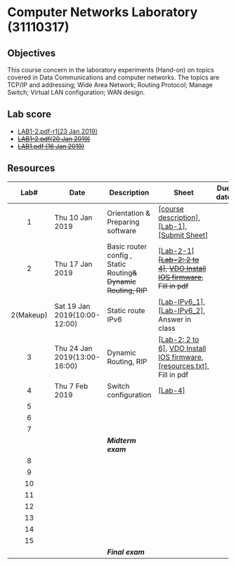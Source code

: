 # Computer Networks Laboratory (31110317)

## Objectives
This course concern in the laboratory experiments (Hand-on) on topics covered in Data Communications and computer networks. The topics are TCP/IP and addressing; Wide Area Network; Routing Protocol; Manage Switch; Virtual LAN configuration; WAN design.
## Lab score
* [LAB1-2.pdf-r1(23 Jan 2019)](https://drive.google.com/file/d/1AA6arikicxd4VlY9rGaoM-K5cHAmVVAD/view?usp=sharing)
* <s>[LAB1-2.pdf(20 Jan 2019)](https://drive.google.com/file/d/12fNOxsOtP3XKk_nTKgMDIRJ6Z0XsGtUe/view?usp=sharing)</s>
* <s>[LAB1.pdf (16 Jan 2019)](https://drive.google.com/open?id=1GIreYl49djcY6FLomK3NJv6pcLv84z6c)</s>

## Resources

| Lab# | Date | Description  |Sheet|Due date|
|:-----:|------|-------------|----|---|
|  1 |Thu 10 Jan 2019| Orientation & Preparing software| [[course description]](https://drive.google.com/open?id=1MyTgrSqpio0jGd2o9WINq8MJB-081QA6), [[Lab-1]](https://drive.google.com/open?id=1jWdIIBDkq8pdwDGJXQBioWSJgP6cwDnD), [[Submit Sheet]](https://drive.google.com/open?id=1NaNq8N_E-U4xH_Fi462MCbQNKs-U10_J) ||
|2   |Thu 17 Jan 2019| Basic router config , Static Routing<s>& Dynamic Routing, RIP</s> |[[Lab-2-1]](https://drive.google.com/open?id=1I9zb3NwRkHWQqifGDjVAKNdedZ6MnEA1) <s>[[Lab-2: 2 to 4]](https://drive.google.com/open?id=1vj7E7w1-HjBr6ZgqhtpZfSF2shdMkMBM), [VDO Install IOS firmware](https://youtu.be/EZimFm6K22Y), Fill in pdf</s>|
|2(Makeup)   |Sat 19 Jan 2019(10:00-12:00)| Static route IPv6 |[[Lab-IPv6_1]](https://drive.google.com/file/d/1MOKEnrcrWW7n6w3v4zPRICYZlJmWg7jl/view?usp=sharing),[[Lab-IPv6_2]](https://drive.google.com/file/d/1Zxs16I0YMZgVuHj_gyebpY1z_iHLFlD2/view?usp=sharing), Answer in class|
|3  |Thu 24 Jan 2019(13:00-16:00)|  Dynamic Routing, RIP |[[Lab-2: 2 to 6]](https://drive.google.com/open?id=1vj7E7w1-HjBr6ZgqhtpZfSF2shdMkMBM), [VDO Install IOS firmware](https://youtu.be/EZimFm6K22Y),[[resources.txt]](https://drive.google.com/file/d/1pCmulwjgHpcFpu5rIO6wm0uTQ-THF0qk/view?usp=sharing), Fill in pdf||
|   4   |Thu 7 Feb 2019     | Switch configuration             | [[Lab-4]](https://drive.google.com/open?id=14UCqOOfG6ZnqGG7LdRA1ybLxmVxUtgMT)  ||
|   5   |      |              |                     ||
|   6   |      |              |                     ||
|   7   |      |              |                     ||
|       |      | ***Midterm exam*** |  ||
|   8   |      |              |                     ||
|   9   |      |              |                     ||
|   10  |      |              |                     ||
|   11  |      |              |                     ||
|   12  |      |              |                     ||
|   13  |      |              |                     ||
|   14  |      |              |                     ||
|   15  |      |              |                     ||
|       |      | ***Final exam***   |                 ||
